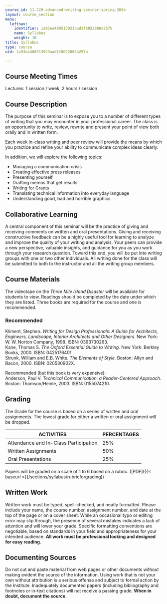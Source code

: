 ```yaml
---
course_id: 11-229-advanced-writing-seminar-spring-2004
layout: course_section
menu:
  leftnav:
    identifier: 1a93ea408513923aad1f8022888a257b
    name: Syllabus
    weight: 10
title: Syllabus
type: course
uid: 1a93ea408513923aad1f8022888a257b

---
```


Course Meeting Times
--------------------

Lectures: 1 session / week, 2 hours / session

Course Description
------------------

The purpose of this seminar is to expose you to a number of different types of writing that you may encounter in your professional career. The class is an opportunity to write, review, rewrite and present your point of view both orally and in written form.

Each week in-class writing and peer review will provide the means by which you practice and refine your ability to communicate complex ideas clearly.

In addition, we will explore the following topics:

*   Managing a communication crisis
*   Creating effective press releases
*   Presenting yourself
*   Drafting memos that get results
*   Writing for Grants
*   Translating technical information into everyday language
*   Understanding good, bad and horrible graphics

Collaborative Learning
----------------------

A central component of this seminar will be the practice of giving and receiving comments on written and oral presentations. Giving and receiving constructive feedback can be a highly useful tool for learning to analyze and improve the quality of your writing and analysis. Your peers can provide a new perspective, valuable insights, and guidance for you as you work through your research question. Toward this end, you will be put into writing groups with one or two other individuals. All writing done for the class will be submitted to both to the instructor and all the writing group members.

Course Materials
----------------

The videotape on the _Three Mile Island Disaster_ will be available for students to view. Readings should be completed by the date under which they are listed. Three books are required for the course and one is recommended.

### Recommended

Kliment, Stephen. _Writing for Design Professionals: A Guide for Architects, Engineers, Landscape, Interior Architects and Other Designers._ New York: W. W. Norton Company, 1998. ISBN: 0393730263.  
Kane, Thomas S. _The Oxford Essential Guide to Writing._ New York: Berkley Books, 2000. ISBN: 0425176401.  
Strunk, William and E.B. White. _The Elements of Style._ Boston: Allyn and Bacon, 2000. ISBN: 020530902X.

Recommended (but this book is very expensive):  
Anderson, Paul V. _Technical Communication: a Reader-Centered Approach._ Boston: Thomson/Heinle, 2003. ISBN: 0155074210.

Grading
-------

The Grade for the course is based on a series of written and oral assignments. The lowest grade for either a written or oral assignment will be dropped.

| ACTIVITIES | PERCENTAGES |
| --- | --- |
| Attendance and In-Class Participation | 25% |
| Written Assignments | 50% |
| Oral Presentations | 25% 

Papers will be graded on a scale of 1 to 6 based on a rubric. ([PDF]({{< baseurl >}}/sections/syllabus/rubricforgrading))

Written Work
------------

Written work must be typed, spell-checked, and neatly formatted. Please include your name, the course number, assignment number, and date at the top of the page or on a cover sheet. While an occasional typo or editing error may slip through, the presence of several mistakes indicates a lack of attention and will lower your grade. Specific formatting conventions are negotiable, based on standards in your field and appropriateness for your intended audience. **All work must be professional looking and designed for easy reading**.

Documenting Sources
-------------------

Do not cut and paste material from web pages or other documents without making evident the source of the information. Using work that is not your own without attribution is a serious offense and subject to formal action by the Institute. Inadequately documented papers (including bibliography and footnotes or in-text citations) will not receive a passing grade. **When in doubt, document the source**.